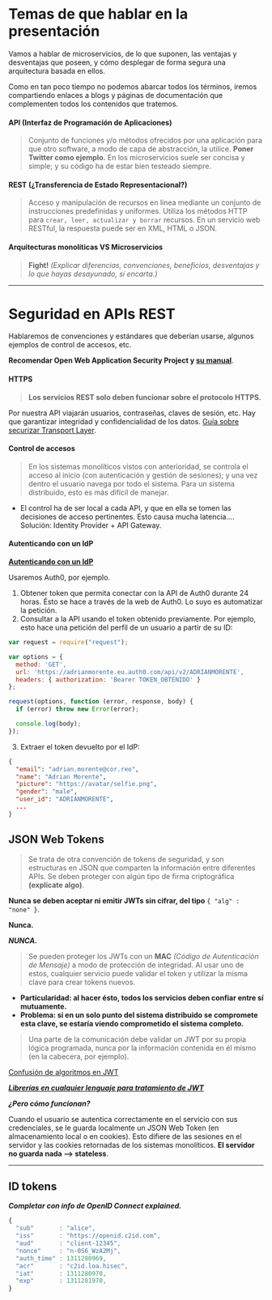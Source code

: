 # Temas de que hablar en la presentación

Vamos a hablar de microservicios, de lo que suponen, las ventajas y desventajas que poseen, y cómo desplegar de forma segura una arquitectura basada en ellos.

Como en tan poco tiempo no podemos abarcar todos los términos, iremos compartiendo enlaces a blogs y páginas de documentación que complementen todos los contenidos que tratemos.

#### API (Interfaz de Programación de Aplicaciones)

> Conjunto de funciones y/o métodos ofrecidos por una aplicación para que otro software, a modo de capa de abstracción, la utilice. **Poner Twitter como ejemplo.** En los microservicios suele ser concisa y simple; y su código ha de estar bien testeado siempre.

#### REST (¿Transferencia de Estado Representacional?)

> Acceso y manipulación de recursos en línea mediante un conjunto de instrucciones predefinidas y uniformes. Utiliza los métodos HTTP para `crear, leer, actualizar y borrar` recursos. En un servicio web RESTful, la respuesta puede ser en XML, HTML o JSON.

#### Arquitecturas monolíticas VS Microservicios

> **Fight!** *(Explicar diferencias, convenciones, beneficios, desventajas y lo que hayas desayunado, si encarta.)*

---

# Seguridad en APIs REST

Hablaremos de convenciones y estándares que deberían usarse, algunos ejemplos de control de accesos, etc.

**Recomendar Open Web Application Security Project y [su manual](https://www.owasp.org/index.php/REST_Security_Cheat_Sheet)**.

#### HTTPS

> **Los servicios REST solo deben funcionar sobre el protocolo HTTPS.**

Por nuestra API viajarán usuarios, contraseñas, claves de sesión, etc. Hay que garantizar integridad y confidencialidad de los datos. [Guía sobre securizar Transport Layer](https://www.owasp.org/index.php/Transport_Layer_Protection_Cheat_Sheet).

#### Control de accesos

> En los sistemas monolíticos vistos con anterioridad, se controla el acceso al inicio (con autenticación y gestión de sesiones); y una vez dentro el usuario navega por todo el sistema. Para un sistema distribuido, esto es más difícil de manejar.

+ El control ha de ser local a cada API, y que en ella se tomen las decisiones  de acceso pertinentes. Esto causa mucha latencia.... Solución: Identity Provider + API Gateway.

#### Autenticando con un IdP

[**Autenticando con un IdP**](https://auth0.com/docs/connections/calling-an-external-idp-api)

Usaremos Auth0, por ejemplo.

1. Obtener token que permita conectar con la API de Auth0 durante 24 horas. Ésto se hace a través de la web de Auth0. Lo suyo es automatizar la petición.
2. Consultar a la API usando el token obtenido previamente. Por ejemplo, esto hace una petición del perfil de un usuario a partir de su ID:

```js
var request = require("request");

var options = {
  method: 'GET',
  url: 'https://adrianmorente.eu.auth0.com/api/v2/ADRIANMORENTE',
  headers: { authorization: 'Bearer TOKEN_OBTENIDO' }
};

request(options, function (error, response, body) {
  if (error) throw new Error(error);

  console.log(body);
});
```

3. Extraer el token devuelto por el IdP:

```json
{
  "email": "adrian.morente@cor.reo",
  "name": "Adrian Morente",
  "picture": "https://avatar/selfie.png",
  "gender": "male",
  "user_id": "ADRIANMORENTE",
  ...
}
```

## JSON Web Tokens

> Se trata de otra convención de tokens de seguridad, y son estructuras en JSON que comparten la información entre diferentes APIs. Se deben proteger con algún tipo de firma criptográfica **(explícate algo)**.

**Nunca se deben aceptar ni emitir JWTs sin cifrar, del tipo** `{ "alg" : "none" }`.

**Nunca.**

***NUNCA.***

> Se pueden proteger los JWTs con un **MAC** *(Código de Autenticación de Mensaje)* a modo de protección de integridad. Al usar uno de estos, cualquier servicio puede validar el token y utilizar la misma clave para crear tokens nuevos.

+ **Particularidad: al hacer ésto, todos los servicios deben confiar entre sí mutuamente.**
+ **Problema: si en un solo punto del sistema distribuido se compromete esta clave, se estaría viendo comprometido el sistema completo.**

> Una parte de la comunicación debe validar un JWT por su propia lógica programada, nunca por la información contenida en él mismo (en la cabecera, por ejemplo).

[Confusión de algoritmos en JWT](https://www.chosenplaintext.ca/2015/03/31/jwt-algorithm-confusion.html)

[***Librerías en cualquier lenguaje para tratamiento de JWT***](https://jwt.io/#libraries-io)

***¿Pero cómo funcionan?***

Cuando el usuario se autentica correctamente en el servicio con sus credenciales, se le guarda localmente un JSON Web Token (en almacenamiento local o en cookies). Esto difiere de las sesiones en el servidor y las cookies retornadas de los sistemas monolíticos. **El servidor no guarda nada --> stateless**.

---

## ID tokens

***Completar con info de OpenID Connect explained.***

```js
{
  "sub"       : "alice",
  "iss"       : "https://openid.c2id.com",
  "aud"       : "client-12345",
  "nonce"     : "n-0S6_WzA2Mj",
  "auth_time" : 1311280969,
  "acr"       : "c2id.loa.hisec",
  "iat"       : 1311280970,
  "exp"       : 1311281970,
}
```
